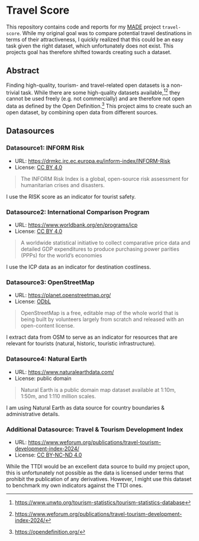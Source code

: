 # Travel Score

This repository contains code and reports for my
[MADE](https://oss.cs.fau.de/teaching/specific/made/) project `travel-score`.
While my original goal was to compare potential travel destinations in terms of
their attractiveness, I quickly realized that this could be an easy task given
the right dataset, which unfortunately does not exist. This projects goal has
therefore shifted towards creating such a dataset.

## Abstract

Finding high-quality, tourism- and travel-related open datasets is a non-trivial
task. While there are some high-quality datasets available,[^unwto][^ttdi] they
cannot be used freely (e.g. not commercially) and are therefore not open data as
defined by the Open Definition.[^opendefinition] This project aims to create
such an open dataset, by combining open data from different sources.

[^unwto]: https://www.unwto.org/tourism-statistics/tourism-statistics-database

[^ttdi]: https://www.weforum.org/publications/travel-tourism-development-index-2024/

[^opendefinition]: https://opendefinition.org/

## Datasources

### Datasource1: INFORM Risk

- URL: https://drmkc.jrc.ec.europa.eu/inform-index/INFORM-Risk
- License: [CC BY 4.0](https://creativecommons.org/licenses/by/4.0/)

> The INFORM Risk Index is a global, open-source risk assessment for
> humanitarian crises and disasters.

I use the RISK score as an indicator for tourist safety.

### Datasource2: International Comparison Program

- URL: https://www.worldbank.org/en/programs/icp
- License: [CC BY 4.0](https://creativecommons.org/licenses/by/4.0/)

> A worldwide statistical initiative to collect comparative price data and
> detailed GDP expenditures to produce purchasing power parities (PPPs) for the
> world’s economies

I use the ICP data as an indicator for destination costliness.

### Datasource3: OpenStreetMap

- URL: https://planet.openstreetmap.org/
- License: [ODbL](https://opendatacommons.org/licenses/odbl/1.0/)

> OpenStreetMap is a free, editable map of the whole world that is being built
> by volunteers largely from scratch and released with an open-content license.

I extract data from OSM to serve as an indicator for resources that are relevant
for tourists (natural, historic, touristic infrastructure).

### Datasource4: Natural Earth

- URL: https://www.naturalearthdata.com/
- License: public domain

> Natural Earth is a public domain map dataset available at 1:10m, 1:50m, and
> 1:110 million scales.

I am using Natural Earth as data source for country boundaries & administrative
details.

### Additional Datasource: Travel & Tourism Development Index

- URL:
  https://www.weforum.org/publications/travel-tourism-development-index-2024/
- License: [CC BY-NC-ND 4.0](https://creativecommons.org/licenses/by-nc-nd/4.0/)

While the TTDI would be an excellent data source to build my project upon, this
is unfortunately not possible as the data is licensed under terms that prohibit
the publication of any derivatives. However, I might use this dataset to
benchmark my own indicators against the TTDI ones.

